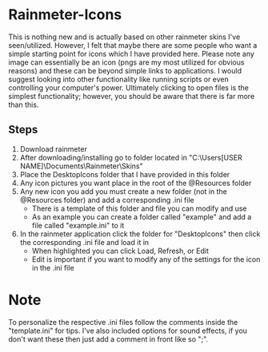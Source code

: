 # Rainmeter-Icons
This is nothing new and is actually based on other rainmeter skins I've seen/utilized. However, I felt that maybe there are some people who want a simple starting point for icons which I have provided here. Please note any image can essentially be an icon (pngs are my most utilized for obvious reasons) and these can be beyond simple links to applications. I would suggest looking into other functionality like running scripts or even controlling your computer's power. Ultimately clicking to open files is the simplest functionality; however, you should be aware that there is far more than this.

## Steps
1) Download rainmeter
2) After downloading/installing go to folder located in "C:\Users\[USER NAME]\Documents\Rainmeter\Skins"
3) Place the DesktopIcons folder that I have provided in this folder
4) Any icon pictures you want place in the root of the @Resources folder
5) Any new icon you add you must create a new folder (not in the @Resources folder) and add a corresponding .ini file
	- There is a template of this folder and file you can modify and use
	- As an example you can create a folder called "example" and add a file called "example.ini" to it
6) In the rainmeter application click the folder for "DesktopIcons" then click the corresponding .ini file and load it in
	- When highlighted you can click Load, Refresh, or Edit
	- Edit is important if you want to modify any of the settings for the icon in the .ini file
	
# Note 
To personalize the respective .ini files follow the comments inside the "template.ini" for tips. I've also included options for sound effects, if you don't want these then just add a comment in front like so ";".
